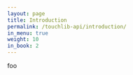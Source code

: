 ```yaml
---
layout: page
title: Introduction
permalink: /touchlib-api/introduction/
in_menu: true
weight: 10
in_book: 2
---
```


foo


